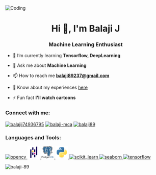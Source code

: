 <img align="center" alt="Coding" width="1100" src="https://www.sardonyx.in/themes/images/machine-learning/sardonyx-machine-learning.gif"
  height="250">
<h1 align="center">Hi 👋, I'm Balaji J</h1>
<h3 align="center">Machine Learning Enthusiast</h3>



- 🌱 I’m currently learning **Tensorflow, DeepLearning**

- 💬 Ask me about **Machine Learning**

- 📫 How to reach me **balaji89237@gmail.com**

- 📄 Know about my experiences <a href="https://drive.google.com/file/d/16nnWtJcZ2c5W9oUm17ryy0PbsWJDYI39/view?usp=sharing">here</a>

- ⚡ Fun fact **I'll watch cartoons**

<h3 align="left">Connect with me:</h3>
<p align="left">
<a href="https://twitter.com/balajij74936795" target="blank"><img align="center" src="https://raw.githubusercontent.com/rahuldkjain/github-profile-readme-generator/master/src/images/icons/Social/twitter.svg" alt="balajij74936795" height="30" width="40" /></a>
<a href="https://linkedin.com/in/balaji-mca" target="blank"><img align="center" src="https://raw.githubusercontent.com/rahuldkjain/github-profile-readme-generator/master/src/images/icons/Social/linked-in-alt.svg" alt="balaji-mca" height="30" width="40" /></a>
<a href="https://kaggle.com/balaji89" target="blank"><img align="center" src="https://raw.githubusercontent.com/rahuldkjain/github-profile-readme-generator/master/src/images/icons/Social/kaggle.svg" alt="balaji89" height="30" width="40" /></a>
</p>

<h3 align="left">Languages and Tools:</h3>
<p align="left"> <a href="https://opencv.org/" target="_blank" rel="noreferrer"> <img src="https://www.vectorlogo.zone/logos/opencv/opencv-icon.svg" alt="opencv" width="40" height="40"/> </a> <a href="https://pandas.pydata.org/" target="_blank" rel="noreferrer"> <img src="https://raw.githubusercontent.com/devicons/devicon/2ae2a900d2f041da66e950e4d48052658d850630/icons/pandas/pandas-original.svg" alt="pandas" width="40" height="40"/> </a> <a href="https://www.postgresql.org" target="_blank" rel="noreferrer"> <img src="https://raw.githubusercontent.com/devicons/devicon/master/icons/postgresql/postgresql-original-wordmark.svg" alt="postgresql" width="40" height="40"/> </a> <a href="https://www.python.org" target="_blank" rel="noreferrer"> <img src="https://raw.githubusercontent.com/devicons/devicon/master/icons/python/python-original.svg" alt="python" width="40" height="40"/> </a> <a href="https://scikit-learn.org/" target="_blank" rel="noreferrer"> <img src="https://upload.wikimedia.org/wikipedia/commons/0/05/Scikit_learn_logo_small.svg" alt="scikit_learn" width="40" height="40"/> </a> <a href="https://seaborn.pydata.org/" target="_blank" rel="noreferrer"> <img src="https://seaborn.pydata.org/_images/logo-mark-lightbg.svg" alt="seaborn" width="40" height="40"/> </a> <a href="https://www.tensorflow.org" target="_blank" rel="noreferrer"> <img src="https://www.vectorlogo.zone/logos/tensorflow/tensorflow-icon.svg" alt="tensorflow" width="40" height="40"/> </a> </p>

<p><img align="left" src="https://github-readme-stats.vercel.app/api/top-langs?username=balaji-89&show_icons=true&locale=en&layout=compact" alt="balaji-89" /></p>


